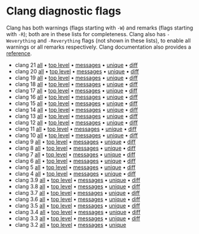 
# Clang diagnostic flags

Clang has both warnings (flags starting with `-W`) and remarks (flags starting
with `-R`); both are in these lists for completeness. Clang also has
`-Weverything` and `-Reverything` flags (not shown in these lists), to enable
all warnings or all remarks respectively. Clang documentation also provides a
[reference](https://clang.llvm.org/docs/DiagnosticsReference.html).


* clang 21 [all](warnings-21.txt)
  • [top level](warnings-top-level-21.txt)
  • [messages](warnings-messages-21.txt)
  • [unique](warnings-unique-21.txt)
  • [diff](warnings-diff-20-21.txt)
* clang 20 [all](warnings-20.txt)
  • [top level](warnings-top-level-20.txt)
  • [messages](warnings-messages-20.txt)
  • [unique](warnings-unique-20.txt)
  • [diff](warnings-diff-19-20.txt)
* clang 19 [all](warnings-19.txt)
  • [top level](warnings-top-level-19.txt)
  • [messages](warnings-messages-19.txt)
  • [unique](warnings-unique-19.txt)
  • [diff](warnings-diff-18-19.txt)
* clang 18 [all](warnings-18.txt)
  • [top level](warnings-top-level-18.txt)
  • [messages](warnings-messages-18.txt)
  • [unique](warnings-unique-18.txt)
  • [diff](warnings-diff-17-18.txt)
* clang 17 [all](warnings-17.txt)
  • [top level](warnings-top-level-17.txt)
  • [messages](warnings-messages-17.txt)
  • [unique](warnings-unique-17.txt)
  • [diff](warnings-diff-16-17.txt)
* clang 16 [all](warnings-16.txt)
  • [top level](warnings-top-level-16.txt)
  • [messages](warnings-messages-16.txt)
  • [unique](warnings-unique-16.txt)
  • [diff](warnings-diff-15-16.txt)
* clang 15 [all](warnings-15.txt)
  • [top level](warnings-top-level-15.txt)
  • [messages](warnings-messages-15.txt)
  • [unique](warnings-unique-15.txt)
  • [diff](warnings-diff-14-15.txt)
* clang 14 [all](warnings-14.txt)
  • [top level](warnings-top-level-14.txt)
  • [messages](warnings-messages-14.txt)
  • [unique](warnings-unique-14.txt)
  • [diff](warnings-diff-13-14.txt)
* clang 13 [all](warnings-13.txt)
  • [top level](warnings-top-level-13.txt)
  • [messages](warnings-messages-13.txt)
  • [unique](warnings-unique-13.txt)
  • [diff](warnings-diff-12-13.txt)
* clang 12 [all](warnings-12.txt)
  • [top level](warnings-top-level-12.txt)
  • [messages](warnings-messages-12.txt)
  • [unique](warnings-unique-12.txt)
  • [diff](warnings-diff-11-12.txt)
* clang 11 [all](warnings-11.txt)
  • [top level](warnings-top-level-11.txt)
  • [messages](warnings-messages-11.txt)
  • [unique](warnings-unique-11.txt)
  • [diff](warnings-diff-10-11.txt)
* clang 10 [all](warnings-10.txt)
  • [top level](warnings-top-level-10.txt)
  • [messages](warnings-messages-10.txt)
  • [unique](warnings-unique-10.txt)
  • [diff](warnings-diff-9-10.txt)
* clang 9 [all](warnings-9.txt)
  • [top level](warnings-top-level-9.txt)
  • [messages](warnings-messages-9.txt)
  • [unique](warnings-unique-9.txt)
  • [diff](warnings-diff-8-9.txt)
* clang 8 [all](warnings-8.txt)
  • [top level](warnings-top-level-8.txt)
  • [messages](warnings-messages-8.txt)
  • [unique](warnings-unique-8.txt)
  • [diff](warnings-diff-7-8.txt)
* clang 7 [all](warnings-7.txt)
  • [top level](warnings-top-level-7.txt)
  • [messages](warnings-messages-7.txt)
  • [unique](warnings-unique-7.txt)
  • [diff](warnings-diff-6-7.txt)
* clang 6 [all](warnings-6.txt)
  • [top level](warnings-top-level-6.txt)
  • [messages](warnings-messages-6.txt)
  • [unique](warnings-unique-6.txt)
  • [diff](warnings-diff-5-6.txt)
* clang 5 [all](warnings-5.txt)
  • [top level](warnings-top-level-5.txt)
  • [messages](warnings-messages-5.txt)
  • [unique](warnings-unique-5.txt)
  • [diff](warnings-diff-4-5.txt)
* clang 4 [all](warnings-4.txt)
  • [top level](warnings-top-level-4.txt)
  • [messages](warnings-messages-4.txt)
  • [unique](warnings-unique-4.txt)
  • [diff](warnings-diff-3.9-4.txt)
* clang 3.9 [all](warnings-3.9.txt)
  • [top level](warnings-top-level-3.9.txt)
  • [messages](warnings-messages-3.9.txt)
  • [unique](warnings-unique-3.9.txt)
  • [diff](warnings-diff-3.8-3.9.txt)
* clang 3.8 [all](warnings-3.8.txt)
  • [top level](warnings-top-level-3.8.txt)
  • [messages](warnings-messages-3.8.txt)
  • [unique](warnings-unique-3.8.txt)
  • [diff](warnings-diff-3.7-3.8.txt)
* clang 3.7 [all](warnings-3.7.txt)
  • [top level](warnings-top-level-3.7.txt)
  • [messages](warnings-messages-3.7.txt)
  • [unique](warnings-unique-3.7.txt)
  • [diff](warnings-diff-3.6-3.7.txt)
* clang 3.6 [all](warnings-3.6.txt)
  • [top level](warnings-top-level-3.6.txt)
  • [messages](warnings-messages-3.6.txt)
  • [unique](warnings-unique-3.6.txt)
  • [diff](warnings-diff-3.5-3.6.txt)
* clang 3.5 [all](warnings-3.5.txt)
  • [top level](warnings-top-level-3.5.txt)
  • [messages](warnings-messages-3.5.txt)
  • [unique](warnings-unique-3.5.txt)
  • [diff](warnings-diff-3.4-3.5.txt)
* clang 3.4 [all](warnings-3.4.txt)
  • [top level](warnings-top-level-3.4.txt)
  • [messages](warnings-messages-3.4.txt)
  • [unique](warnings-unique-3.4.txt)
  • [diff](warnings-diff-3.3-3.4.txt)
* clang 3.3 [all](warnings-3.3.txt)
  • [top level](warnings-top-level-3.3.txt)
  • [messages](warnings-messages-3.3.txt)
  • [unique](warnings-unique-3.3.txt)
  • [diff](warnings-diff-3.2-3.3.txt)
* clang 3.2 [all](warnings-3.2.txt)
  • [top level](warnings-top-level-3.2.txt)
  • [messages](warnings-messages-3.2.txt)
  • [unique](warnings-unique-3.2.txt)